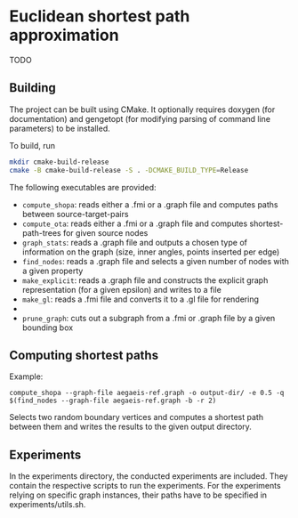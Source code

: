 # Euclidean shortest path approximation

TODO

## Building
The project can be built using CMake.
It optionally requires doxygen (for documentation) and gengetopt (for modifying parsing of command line parameters) to be installed.

To build, run
```sh
mkdir cmake-build-release
cmake -B cmake-build-release -S . -DCMAKE_BUILD_TYPE=Release
```

The following executables are provided:

- `compute_shopa`: reads either a .fmi or a .graph file and computes paths between source-target-pairs
- `compute_ota`: reads either a .fmi or a .graph file and computes shortest-path-trees for given source nodes
- `graph_stats`: reads a .graph file and outputs a chosen type of information on the graph (size, inner angles, points inserted per edge)
- `find_nodes`: reads a .graph file and selects a given number of nodes with a given property
- `make_explicit`: reads a .graph file and constructs the explicit graph representation (for a given epsilon) and writes to a file
- `make_gl`: reads a .fmi file and converts it to a .gl file for rendering
- 
- `prune_graph`: cuts out a subgraph from a .fmi or .graph file by a given bounding box

## Computing shortest paths
Example:
```
compute_shopa --graph-file aegaeis-ref.graph -o output-dir/ -e 0.5 -q $(find_nodes --graph-file aegaeis-ref.graph -b -r 2)
```
Selects two random boundary vertices and computes a shortest path between them and writes the results to the given output directory.

## Experiments

In the experiments directory, the conducted experiments are included. They contain the respective scripts to run the experiments. For the experiments relying on specific graph instances, their paths have to be specified in experiments/utils.sh.

